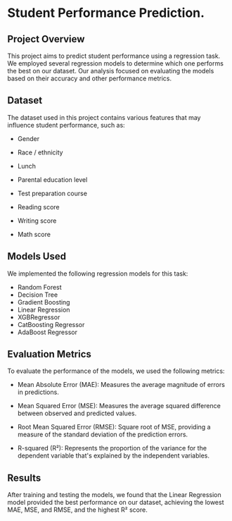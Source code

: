 # Student Performance Prediction.

## Project Overview

This project aims to predict student performance using a regression task. We employed several regression models to determine which one performs the best on our dataset. Our analysis focused on evaluating the models based on their accuracy and other performance metrics.

## Dataset

The dataset used in this project contains various features that may influence student performance, such as:

- Gender

- Race / ethnicity

- Lunch

- Parental education level

- Test preparation course

- Reading score

- Writing score

- Math score

## Models Used

We implemented the following regression models for this task:

- Random Forest
- Decision Tree
- Gradient Boosting
- Linear Regression
- XGBRegressor
- CatBoosting Regressor
- AdaBoost Regressor

## Evaluation Metrics

To evaluate the performance of the models, we used the following metrics:

- Mean Absolute Error (MAE): Measures the average magnitude of errors in predictions.

- Mean Squared Error (MSE): Measures the average squared difference between observed and predicted values.

- Root Mean Squared Error (RMSE): Square root of MSE, providing a measure of the standard deviation of the prediction errors.

- R-squared (R²): Represents the proportion of the variance for the dependent variable that's explained by the independent variables.

## Results

After training and testing the models, we found that the Linear Regression model provided the best performance on our dataset, achieving the lowest MAE, MSE, and RMSE, and the highest R² score.
